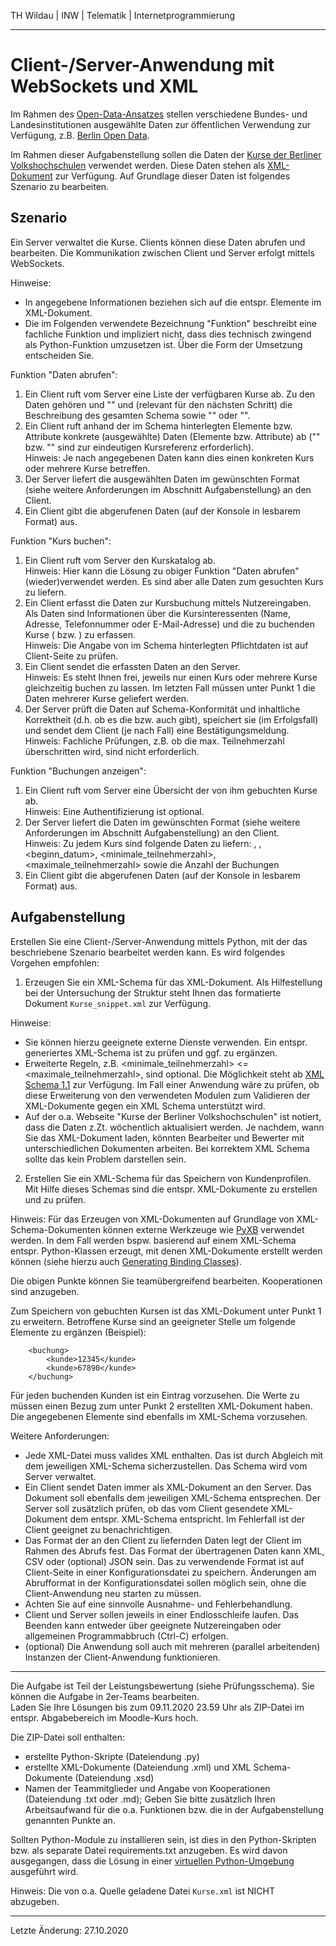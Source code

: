 TH Wildau | INW | Telematik | Internetprogrammierung

---

Client-/Server-Anwendung mit WebSockets und XML
===============================================


Im Rahmen des [Open-Data-Ansatzes](https://de.wikipedia.org/wiki/Open_Data) stellen verschiedene Bundes- und Landesinstitutionen ausgewählte Daten zur öffentlichen Verwendung zur Verfügung, z.B. [Berlin Open Data](https://daten.berlin.de/).

Im Rahmen dieser Aufgabenstellung sollen die Daten der [Kurse der Berliner Volkshochschulen](https://daten.berlin.de/datensaetze/kurse-der-berliner-volkshochschulen) verwendet werden. Diese Daten stehen als [XML-Dokument](https://vhsit.berlin.de/VHSKURSE/OpenData/Kurse.xml) zur Verfügung. Auf Grundlage dieser Daten ist folgendes Szenario zu bearbeiten.


Szenario
--------

Ein Server verwaltet die Kurse. Clients können diese Daten abrufen und bearbeiten. Die Kommunikation zwischen Client und Server erfolgt mittels WebSockets.

Hinweise:  

- In <Klammern> angegebene Informationen beziehen sich auf die entspr. Elemente im XML-Dokument.
- Die im Folgenden verwendete Bezeichnung "Funktion" beschreibt eine fachliche Funktion und impliziert nicht, dass dies technisch zwingend als Python-Funktion umzusetzen ist. Über die Form der Umsetzung entscheiden Sie.


Funktion "Daten abrufen":

1. Ein Client ruft vom Server eine Liste der verfügbaren Kurse ab. Zu den Daten gehören <tag><name></tag> und "<untertitel>" und (relevant für den nächsten Schritt) die Beschreibung des gesamten Schema sowie "<guid>" oder "<nummer>".  
2. Ein Client ruft anhand der im Schema hinterlegten Elemente bzw. Attribute konkrete (ausgewählte) Daten (Elemente bzw. Attribute) ab ("<guid>" bzw. "<nummer>" sind zur eindeutigen Kursreferenz erforderlich).  
   Hinweis: Je nach angegebenen Daten kann dies einen konkreten Kurs oder mehrere Kurse betreffen.  
3. Der Server liefert die ausgewählten Daten im gewünschten Format (siehe weitere Anforderungen im Abschnitt Aufgabenstellung) an den Client.  
4. Ein Client gibt die abgerufenen Daten (auf der Konsole in lesbarem Format) aus.

Funktion "Kurs buchen":

1. Ein Client ruft vom Server den Kurskatalog ab.  
   Hinweis: Hier kann die Lösung zu obiger Funktion "Daten abrufen" (wieder)verwendet werden. Es sind aber alle Daten zum gesuchten Kurs zu liefern.  
2. Ein Client erfasst die Daten zur Kursbuchung mittels Nutzereingaben.  
   Als Daten sind Informationen über die Kursinteressenten (Name, Adresse, Telefonnummer oder E-Mail-Adresse) und die zu buchenden Kurse (<guid> bzw. <nummer>) zu erfassen.  
   Hinweis: Die Angabe von im Schema hinterlegten Pflichtdaten ist auf Client-Seite zu prüfen.  
3. Ein Client sendet die erfassten Daten an den Server.  
   Hinweis: Es steht Ihnen frei, jeweils nur einen Kurs oder mehrere Kurse gleichzeitig buchen zu lassen. Im letzten Fall müssen unter Punkt 1 die Daten mehrerer Kurse geliefert werden.  
4. Der Server prüft die Daten auf Schema-Konformität und inhaltliche Korrektheit (d.h. ob es die <guid> bzw. <nummer> auch gibt), speichert sie (im Erfolgsfall) und sendet dem Client (je nach Fall) eine Bestätigungsmeldung.  
   Hinweis: Fachliche Prüfungen, z.B. ob die max. Teilnehmerzahl überschritten wird, sind nicht erforderlich.

Funktion "Buchungen anzeigen":

1. Ein Client ruft vom Server eine Übersicht der von ihm gebuchten Kurse ab.  
   Hinweis: Eine Authentifizierung ist optional.
2. Der Server liefert die Daten im gewünschten Format (siehe weitere Anforderungen im Abschnitt Aufgabenstellung) an den Client.  
   Hinweis: Zu jedem Kurs sind folgende Daten zu liefern: <name>, <untertitel>, <beginn_datum>, <minimale_teilnehmerzahl>, <maximale_teilnehmerzahl> sowie die Anzahl der Buchungen
3. Ein Client gibt die abgerufenen Daten (auf der Konsole in lesbarem Format) aus.


Aufgabenstellung
----------------

Erstellen Sie eine Client-/Server-Anwendung mittels Python, mit der das beschriebene Szenario bearbeitet werden kann. Es wird folgendes Vorgehen empfohlen:

1. Erzeugen Sie ein XML-Schema für das XML-Dokument. Als Hilfestellung bei der Untersuchung der Struktur steht Ihnen das formatierte Dokument `Kurse_snippet.xml` zur Verfügung.

Hinweise:  

- Sie können hierzu geeignete externe Dienste verwenden. Ein entspr. generiertes XML-Schema ist zu prüfen und ggf. zu ergänzen.  
- Erweiterte Regeln, z.B. <minimale_teilnehmerzahl> <= <maximale_teilnehmerzahl>, sind optional. Die Möglichkeit steht ab [XML Schema 1.1](https://www.w3.org/TR/xmlschema11-1/#cAssertions) zur Verfügung. Im Fall einer Anwendung wäre zu prüfen, ob diese Erweiterung von den verwendeten Modulen zum Validieren der XML-Dokumente gegen ein XML Schema unterstützt wird.  
- Auf der o.a. Webseite "Kurse der Berliner Volkshochschulen" ist notiert, dass die Daten z.Zt. wöchentlich aktualisiert werden. Je nachdem, wann Sie das XML-Dokument laden, könnten Bearbeiter und Bewerter mit unterschiedlichen Dokumenten arbeiten. Bei korrektem XML Schema sollte das kein Problem darstellen sein.

2. Erstellen Sie ein XML-Schema für das Speichern von Kundenprofilen. Mit Hilfe dieses Schemas sind die entspr. XML-Dokumente zu erstellen und zu prüfen.

Hinweis: Für das Erzeugen von XML-Dokumenten auf Grundlage von XML-Schema-Dokumenten können externe Werkzeuge wie [PyXB](http://pyxb.sourceforge.net/) verwendet werden. In dem Fall werden bspw. basierend auf einem XML-Schema entspr. Python-Klassen erzeugt, mit denen XML-Dokumente erstellt werden können (siehe hierzu auch [Generating Binding Classes](http://pyxb.sourceforge.net/userref_pyxbgen.html#pyxbgen)).

Die obigen Punkte können Sie teamübergreifend bearbeiten. Kooperationen sind anzugeben.

Zum Speichern von gebuchten Kursen ist das XML-Dokument unter Punkt 1 zu erweitern. Betroffene Kurse sind an geeigneter Stelle um folgende Elemente zu ergänzen (Beispiel):

        <buchung>
            <kunde>12345</kunde>
            <kunde>67890</kunde>
        </buchung>

Für jeden buchenden Kunden ist ein Eintrag vorzusehen. Die Werte zu <kunde> müssen einen Bezug zum unter Punkt 2 erstellten XML-Dokument haben. Die angegebenen Elemente sind ebenfalls im XML-Schema vorzusehen.


Weitere Anforderungen:  

- Jede XML-Datei muss valides XML enthalten. Das ist durch Abgleich mit dem jeweiligen XML-Schema sicherzustellen. Das Schema wird vom Server verwaltet.  
- Ein Client sendet Daten immer als XML-Dokument an den Server. Das Dokument soll ebenfalls dem jeweiligen XML-Schema entsprechen. Der Server soll zusätzlich prüfen, ob das vom Client gesendete XML-Dokument dem entspr. XML-Schema entspricht. Im Fehlerfall ist der Client geeignet zu benachrichtigen.  
- Das Format der an den Client zu liefernden Daten legt der Client im Rahmen des Abrufs fest. Das Format der übertragenen Daten kann XML, CSV oder (optional) JSON sein. Das zu verwendende Format ist auf Client-Seite in einer Konfigurationsdatei zu speichern. Änderungen am Abrufformat in der Konfigurationsdatei sollen möglich sein, ohne die Client-Anwendung neu starten zu müssen.  
- Achten Sie auf eine sinnvolle Ausnahme- und Fehlerbehandlung.  
- Client und Server sollen jeweils in einer Endlosschleife laufen. Das Beenden kann entweder über geeignete Nutzereingaben oder allgemeinen Programmabbruch (Ctrl-C) erfolgen.  
- (optional) Die Anwendung soll auch mit mehreren (parallel arbeitenden) Instanzen der Client-Anwendung funktionieren.


---

Die Aufgabe ist Teil der Leistungsbewertung (siehe Prüfungsschema). Sie können die Aufgabe in 2er-Teams bearbeiten.  
Laden Sie Ihre Lösungen bis zum 09.11.2020 23.59 Uhr als ZIP-Datei im entspr. Abgabebereich im Moodle-Kurs hoch.  

Die ZIP-Datei soll enthalten:  

- erstellte Python-Skripte (Dateiendung .py)  
- erstellte XML-Dokumente (Dateiendung .xml) und XML Schema-Dokumente (Dateiendung .xsd)  
- Namen der Teammitglieder und Angabe von Kooperationen (Dateiendung .txt oder .md); Geben Sie bitte zusätzlich Ihren Arbeitsaufwand für die o.a. Funktionen bzw. die in der Aufgabenstellung genannten Punkte an.

Sollten Python-Module zu installieren sein, ist dies in den Python-Skripten bzw. als separate Datei requirements.txt anzugeben. Es wird davon ausgegangen, dass die Lösung in einer [virtuellen Python-Umgebung](https://docs.python.org/3/tutorial/venv.html) ausgeführt wird.

Hinweis: Die von o.a. Quelle geladene Datei `Kurse.xml` ist NICHT abzugeben.

---

Letzte Änderung: 27.10.2020


